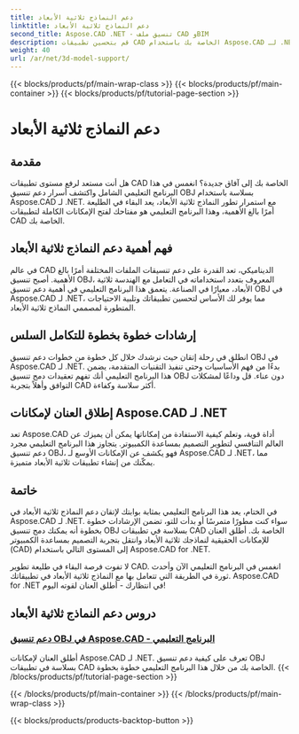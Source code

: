 ```yaml
---
title: دعم النماذج ثلاثية الأبعاد
linktitle: دعم النماذج ثلاثية الأبعاد
second_title: Aspose.CAD .NET - تنسيق ملف CAD وBIM
description: قم بتحسين تطبيقات CAD الخاصة بك باستخدام Aspose.CAD لـ .NET! أتقن فن دعم تنسيق OBJ بسلاسة، مما يفتح الإمكانات الكاملة لنماذجك ثلاثية الأبعاد.
weight: 40
url: /ar/net/3d-model-support/
---
```


{{< blocks/products/pf/main-wrap-class >}}
{{< blocks/products/pf/main-container >}}
{{< blocks/products/pf/tutorial-page-section >}}

# دعم النماذج ثلاثية الأبعاد


## مقدمة

هل أنت مستعد لرفع مستوى تطبيقات CAD الخاصة بك إلى آفاق جديدة؟ انغمس في هذا البرنامج التعليمي الشامل واكتشف أسرار دعم تنسيق OBJ بسلاسة باستخدام Aspose.CAD لـ .NET. مع استمرار تطور النماذج ثلاثية الأبعاد، يعد البقاء في الطليعة أمرًا بالغ الأهمية، وهذا البرنامج التعليمي هو مفتاحك لفتح الإمكانات الكاملة لتطبيقات CAD الخاصة بك.

## فهم أهمية دعم النماذج ثلاثية الأبعاد

في عالم CAD الديناميكي، تعد القدرة على دعم تنسيقات الملفات المختلفة أمرًا بالغ الأهمية. أصبح تنسيق OBJ، المعروف بتعدد استخداماته في التعامل مع الهندسة ثلاثية الأبعاد، معيارًا في الصناعة. يتعمق هذا البرنامج التعليمي في أهمية دعم تنسيق OBJ في Aspose.CAD لـ .NET، مما يوفر لك الأساس لتحسين تطبيقاتك وتلبية الاحتياجات المتطورة لمصممي النماذج ثلاثية الأبعاد.

## إرشادات خطوة بخطوة للتكامل السلس

انطلق في رحلة إتقان حيث نرشدك خلال كل خطوة من خطوات دعم تنسيق OBJ في Aspose.CAD لـ .NET. بدءًا من فهم الأساسيات وحتى تنفيذ التقنيات المتقدمة، يضمن هذا البرنامج التعليمي أنك تفهم تعقيدات دمج تنسيق OBJ دون عناء. قل وداعًا لمشكلات التوافق وأهلاً بتجربة CAD أكثر سلاسة وكفاءة.

## إطلاق العنان لإمكانات Aspose.CAD لـ .NET

تعد Aspose.CAD أداة قوية، وتعلم كيفية الاستفادة من إمكاناتها يمكن أن يميزك عن العالم التنافسي لتطوير التصميم بمساعدة الكمبيوتر. يتجاوز هذا البرنامج التعليمي مجرد دعم تنسيق OBJ، فهو يكشف عن الإمكانات الأوسع لـ Aspose.CAD لـ .NET، مما يمكّنك من إنشاء تطبيقات ثلاثية الأبعاد متميزة.

## خاتمة

في الختام، يعد هذا البرنامج التعليمي بمثابة بوابتك لإتقان دعم النماذج ثلاثية الأبعاد في Aspose.CAD لـ .NET. سواء كنت مطورًا متمرسًا أو بدأت للتو، تضمن الإرشادات خطوة بخطوة أنه يمكنك دمج تنسيق OBJ بسلاسة في تطبيقات CAD الخاصة بك. أطلق العنان للإمكانات الحقيقية لنماذجك ثلاثية الأبعاد وانتقل بتجربة التصميم بمساعدة الكمبيوتر (CAD) إلى المستوى التالي باستخدام Aspose.CAD for .NET.

لا تفوت فرصة البقاء في طليعة تطوير CAD. انغمس في البرنامج التعليمي الآن وأحدث ثورة في الطريقة التي تتعامل بها مع النماذج ثلاثية الأبعاد في تطبيقاتك. Aspose.CAD for .NET في انتظارك - أطلق العنان لقوته اليوم!
## دروس دعم النماذج ثلاثية الأبعاد
### [دعم تنسيق OBJ في Aspose.CAD - البرنامج التعليمي](./supporting-obj-format-in-aspose-cad/)
أطلق العنان لإمكانات Aspose.CAD لـ .NET. تعرف على كيفية دعم تنسيق OBJ بسلاسة في تطبيقات CAD الخاصة بك من خلال هذا البرنامج التعليمي خطوة بخطوة.
{{< /blocks/products/pf/tutorial-page-section >}}

{{< /blocks/products/pf/main-container >}}
{{< /blocks/products/pf/main-wrap-class >}}

{{< blocks/products/products-backtop-button >}}
